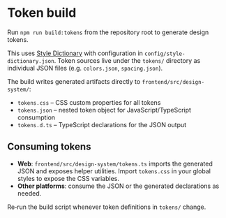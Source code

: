 # Token build

Run `npm run build:tokens` from the repository root to generate design tokens.

This uses [Style Dictionary](https://amzn.github.io/style-dictionary/) with configuration in `config/style-dictionary.json`.
Token sources live under the `tokens/` directory as individual JSON files (e.g. `colors.json`, `spacing.json`).

The build writes generated artifacts directly to `frontend/src/design-system/`:

- `tokens.css` – CSS custom properties for all tokens
- `tokens.json` – nested token object for JavaScript/TypeScript consumption
- `tokens.d.ts` – TypeScript declarations for the JSON output

## Consuming tokens

- **Web**: `frontend/src/design-system/tokens.ts` imports the generated JSON and exposes helper utilities.
  Import `tokens.css` in your global styles to expose the CSS variables.
- **Other platforms**: consume the JSON or the generated declarations as needed.

Re‑run the build script whenever token definitions in `tokens/` change.
